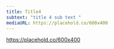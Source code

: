 ```yaml
---
title: Title4
subtext: "title 4 sub text "
mediaURL: https://placehold.co/600x400
---
```

https://placehold.co/600x400
